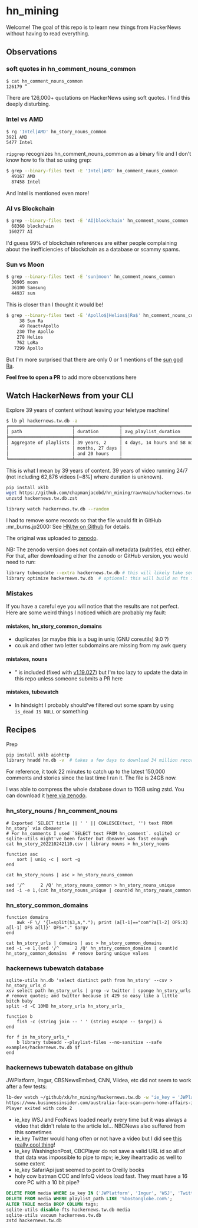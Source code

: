 # hn_mining

Welcome! The goal of this repo is to learn new things from HackerNews without having to read everything.

## Observations

### soft quotes in hn_comment_nouns_common

```sh
$ cat hn_comment_nouns_common
126179 ”
```

There are 126,000+ quotations on HackerNews using soft quotes. I find this deeply disturbing.

### Intel vs AMD

```sh
$ rg 'Intel|AMD' hn_story_nouns_common
3921 AMD
5477 Intel
```

`ripgrep` recognizes hn_comment_nouns_common as a binary file and I don't know how to fix that so using grep:

```sh
$ grep --binary-files text -E 'Intel|AMD' hn_comment_nouns_common
  49167 AMD
  87458 Intel
```

And Intel is mentioned even more!

### AI vs Blockchain

```sh
$ grep --binary-files text -E 'AI|blockchain' hn_comment_nouns_common
  68368 blockchain
 160277 AI
```

I'd guess 99% of blockchain references are either people complaining about the inefficiencies of blockchain as a database or scammy spams.

### Sun vs Moon

```sh
$ grep --binary-files text -E 'sun|moon' hn_comment_nouns_common
  30905 moon
  36100 Samsung
  44937 sun
```

This is closer than I thought it would be!

```sh
$ grep --binary-files text -E 'Apollo$|Helios$|Ra$' hn_comment_nouns_common
     38 Sun Ra
     49 React+Apollo
    230 The Apollo
    278 Helios
    762 LoRa
   7299 Apollo
```

But I'm more surprised that there are only 0 or 1 mentions of the [sun god Ra](https://en.wikipedia.org/wiki/Solar_deity).

**Feel free to open a PR** to add more observations here

## Watch HackerNews from your CLI

Explore 39 years of content without leaving your teletype machine!

```sh
$ lb pl hackernews.tw.db -a
╒════════════════════════╤═════════════════╤═════════════════════════════════╤═══════════════════╤════════════════╕
│ path                   │ duration        │ avg_playlist_duration           │   playlists_count │   videos_count │
╞════════════════════════╪═════════════════╪═════════════════════════════════╪═══════════════════╪════════════════╡
│ Aggregate of playlists │ 39 years, 2     │ 4 days, 14 hours and 58 minutes │              3098 │         741500 │
│                        │ months, 27 days │                                 │                   │                │
│                        │ and 20 hours    │                                 │                   │                │
╘════════════════════════╧═════════════════╧═════════════════════════════════╧═══════════════════╧════════════════╛
```

This is what I mean by 39 years of content. 39 years of video running 24/7 (not including 62,876 videos [~8%] where duration is unknown).

```sh
pip install xklb
wget https://github.com/chapmanjacobd/hn_mining/raw/main/hackernews.tw.db.zst
unzstd hackernews.tw.db.zst

library watch hackernews.tw.db --random
```

I had to remove some records so that the file would fit in GitHub :mr_burns.jp2000: See [HN.tw on Github](#hackernews-tubewatch-database-on-github) for details.

The original was uploaded to [zenodo](https://zenodo.org/record/7264173).

NB: The zenodo version does not contain _all_ metadata (subtitles, etc) either. For that, after downloading either the zenodo or GitHub version, you would need to run:

```sh
library tubeupdate --extra hackernews.tw.db # this will likely take several days
library optimize hackernews.tw.db  # optional: this will build an fts index
```

### Mistakes

If you have a careful eye you will notice that the results are not perfect. Here are some weird things I noticed which are probably my fault:

#### mistakes, hn_story_common_domains

- duplicates (or maybe this is a bug in uniq (GNU coreutils) 9.0 ?)
- co.uk and other two letter subdomains are missing from my awk query

#### mistakes, nouns

- ” is included (fixed with [v1.19.027](https://github.com/chapmanjacobd/library/commit/7a3c313a8a95a5b7b0a8c45c900c1bdfa46e7fbc#diff-f304c25583d5896a197bcf66253cb61730c22a245fc998bb1b07cc9acb977b68)) but I'm too lazy to update the data in this repo unless someone submits a PR here

#### mistakes, tubewatch

- In hindsight I probably should've filtered out some spam by using `is_dead IS NULL` or something

## Recipes

Prep

```sh
pip install xklb aiohttp
library hnadd hn.db -v  # takes a few days to download 34 million records but you can press ctrl+c when your patience catalyzes
```

For reference, it took 22 minutes to catch up to the latest 150,000 comments and stories since the last time I ran it. The file is 24GB now.

I was able to compress the whole database down to 11GB using zstd. You can download it [here via zenodo](https://zenodo.org/record/7263982).

### hn_story_nouns / hn_comment_nouns

```fish
# Exported `SELECT title || ' ' || COALESCE(text, '') text FROM hn_story` via dbeaver
# For hn_comments I used `SELECT text FROM hn_comment`. sqlite3 or sqlite-utils might've been faster but dbeaver was fast enough
cat hn_story_202210242110.csv | library nouns > hn_story_nouns

function asc
    sort | uniq -c | sort -g
end

cat hn_story_nouns | asc > hn_story_nouns_common

sed '/^      2 /Q' hn_story_nouns_common > hn_story_nouns_unique
sed -i -e 1,(cat hn_story_nouns_unique | count)d hn_story_nouns_common
```

### hn_story_common_domains

```fish
function domains
    awk -F \/ '{l=split($3,a,"."); print (a[l-1]=="com"?a[l-2] OFS:X) a[l-1] OFS a[l]}' OFS="." $argv
end

cat hn_story_urls | domains | asc > hn_story_common_domains
sed -i -e 1,(sed '/^      2 /Q' hn_story_common_domains | count)d hn_story_common_domains  # remove boring unique values
```

### hackernews tubewatch database

```fish
sqlite-utils hn.db 'select distinct path from hn_story' --csv > hn_story_urls_d
xsv select path hn_story_urls | grep -v twitter | sponge hn_story_urls  # remove quotes; and twitter because it 429 so easy like a little bitch baby
split -d -C 10MB hn_story_urls hn_story_urls_

function b
    fish -c (string join -- ' ' (string escape -- $argv)) &
end

for f in hn_story_urls_*
    b library tubeadd --playlist-files --no-sanitize --safe examples/hackernews.tw.db $f
end
```

### hackernews tubewatch database on github

JWPlatform, Imgur, CBSNewsEmbed, CNN, Viidea, etc did not seem to work after a few tests:

```sh
lb-dev watch ~/github/xk/hn_mining/hackernews.tw.db -w "ie_key = 'JWPlatform'"
https://www.businessinsider.com/australia-face-scan-porn-home-affairs-internet-2019-10
Player exited with code 2
```

- ie_key WSJ and FoxNews loaded nearly every time but it was always a video that didn't relate to the article lol... NBCNews also suffered from this sometimes
- ie_key Twitter would hang often or not have a video but I did see [this really cool thing](https://twitter.com/hrishiptweets/status/1189172945437904898)!
- ie_key WashingtonPost, CBCPlayer do not save a valid URL id so all of that data was impossible to pipe to mpv; ie_key iheartradio as well to some extent
- ie_key SafariApi just seemed to point to Oreilly books
- holy cow batman CCC and InfoQ videos load fast. They must have a 16 core PC with a 10 bit pipe?

```sql
DELETE FROM media WHERE ie_key IN ('JWPlatform', 'Imgur', 'WSJ', 'Twitter', 'WashingtonPost', 'CBSNewsEmbed', 'CNN', 'SafariApi', 'Viidea', 'NBCNews', 'FoxNews','NineCNineMedia', 'Mixcloud', 'CBCPlayer', 'LinkedIn','AmazonStore', 'Spotify');
DELETE FROM media WHERE playlist_path LIKE '%bostonglobe.com%';
ALTER TABLE media DROP COLUMN tags;
sqlite-utils disable-fts hackernews.tw.db media
sqlite-utils vacuum hackernews.tw.db
zstd hackernews.tw.db
```
